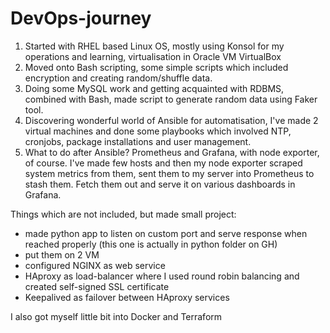 # DevOps-journey

1. Started with RHEL based Linux OS, mostly using Konsol for my operations and learning, virtualisation in Oracle VM VirtualBox
2. Moved onto Bash scripting, some simple scripts which included encryption and creating random/shuffle data.
3. Doing some MySQL work and getting acquainted with RDBMS, combined with Bash, made script to generate random data using Faker tool.
4. Discovering wonderful world of Ansible for automatisation, I've made 2 virtual machines and done some playbooks which involved
NTP, cronjobs,  package installations and user management.
5. What to do after Ansible? Prometheus and Grafana, with node exporter, of course. I've made few hosts and then my node exporter scraped
system metrics from them, sent them to my server into Prometheus to stash them. Fetch them out and serve it on various dashboards in Grafana.


Things which are not included, but made small project:
- made python app to listen on custom port and serve response when reached properly (this one is actually in python folder on GH)
- put them on 2 VM 
- configured NGINX as web service
- HAproxy as load-balancer where I used round robin balancing and created self-signed SSL certificate
- Keepalived as failover between HAproxy services


I also got myself little bit into Docker and Terraform
